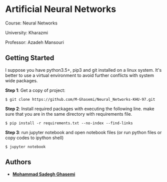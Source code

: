 # Artificial Neural Networks

Course: Neural Networks

University: Kharazmi

Professor: Azadeh Mansouri

## Getting Started

I suppose you have python3.5+, pip3 and git installed on a linux system. It's better to use a virtual environment to avoid further conflicts with system wide packages.

**Step 1**: Get a copy of project:

```$ git clone https://github.com/M-Ghasemi/Neural_Networks-KHU-97.git```

**Step 2**: Install required packages with executing the following line. make sure that you are in the same directory with requirements file.

```$ pip install -r requirements.txt --no-index --find-links```

**Step 3**: run jupyter notebook and open notebook files (or run python files or copy codes to ipython shell)
```
$ jupyter notebook
```

## Authors

* **[Mohammad Sadegh Ghasemi](https://www.linkedin.com/in/mohammad-sadegh-ghasemi-40)**

